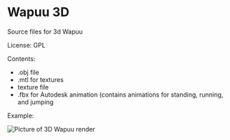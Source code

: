 # Wapuu 3D
Source files for 3d Wapuu

License: GPL

Contents:
- .obj file
- .mtl for textures
- texture file
- .fbx for Autodesk animation (contains animations for standing, running, and jumping

Example:

![Picture of 3D Wapuu render](http://i.imgur.com/21yNjWO.gif "Wapuu object, 2 source lights in current camera view")

